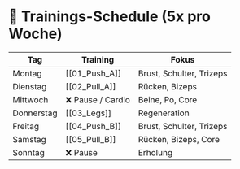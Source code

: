 # 📅 Trainings-Schedule (5x pro Woche)

| Tag        | Training         | Fokus                    |
| ---------- | ---------------- | ------------------------ |
| Montag     | [[01_Push_A]]    | Brust, Schulter, Trizeps |
| Dienstag   | [[02_Pull_A]]    | Rücken, Bizeps           |
| Mittwoch   | ❌ Pause / Cardio | Beine, Po, Core          |
| Donnerstag | [[03_Legs]]      | Regeneration             |
| Freitag    | [[04_Push_B]]    | Brust, Schulter, Trizeps |
| Samstag    | [[05_Pull_B]]    | Rücken, Bizeps, Core     |
| Sonntag    | ❌ Pause          | Erholung                 |
